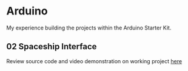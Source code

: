 # Arduino
My experience building the projects within the Arduino Starter Kit.

## 02 Spaceship Interface
Review source code and video demonstration on working project [here](../Spaceship_Interface)
